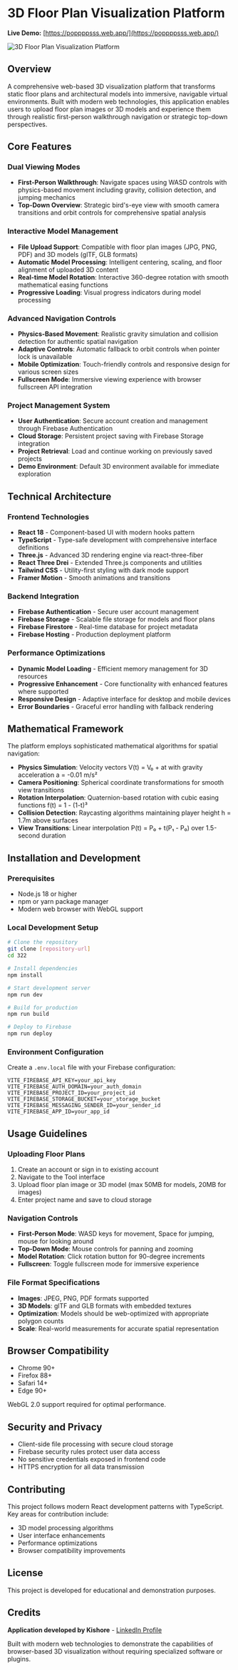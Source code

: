 # 3D Floor Plan Visualization Platform

**Live Demo:** [https://poppppsss.web.app/](https://poppppsss.web.app/)

![3D Floor Plan Visualization Platform](./screenshot%202025-01-03%20144549.png)

## Overview

A comprehensive web-based 3D visualization platform that transforms static floor plans and architectural models into immersive, navigable virtual environments. Built with modern web technologies, this application enables users to upload floor plan images or 3D models and experience them through realistic first-person walkthrough navigation or strategic top-down perspectives.

## Core Features

### Dual Viewing Modes
- **First-Person Walkthrough**: Navigate spaces using WASD controls with physics-based movement including gravity, collision detection, and jumping mechanics
- **Top-Down Overview**: Strategic bird's-eye view with smooth camera transitions and orbit controls for comprehensive spatial analysis

### Interactive Model Management
- **File Upload Support**: Compatible with floor plan images (JPG, PNG, PDF) and 3D models (glTF, GLB formats)
- **Automatic Model Processing**: Intelligent centering, scaling, and floor alignment of uploaded 3D content
- **Real-time Model Rotation**: Interactive 360-degree rotation with smooth mathematical easing functions
- **Progressive Loading**: Visual progress indicators during model processing

### Advanced Navigation Controls
- **Physics-Based Movement**: Realistic gravity simulation and collision detection for authentic spatial navigation
- **Adaptive Controls**: Automatic fallback to orbit controls when pointer lock is unavailable
- **Mobile Optimization**: Touch-friendly controls and responsive design for various screen sizes
- **Fullscreen Mode**: Immersive viewing experience with browser fullscreen API integration

### Project Management System
- **User Authentication**: Secure account creation and management through Firebase Authentication
- **Cloud Storage**: Persistent project saving with Firebase Storage integration
- **Project Retrieval**: Load and continue working on previously saved projects
- **Demo Environment**: Default 3D environment available for immediate exploration

## Technical Architecture

### Frontend Technologies
- **React 18** - Component-based UI with modern hooks pattern
- **TypeScript** - Type-safe development with comprehensive interface definitions
- **Three.js** - Advanced 3D rendering engine via react-three-fiber
- **React Three Drei** - Extended Three.js components and utilities
- **Tailwind CSS** - Utility-first styling with dark mode support
- **Framer Motion** - Smooth animations and transitions

### Backend Integration
- **Firebase Authentication** - Secure user account management
- **Firebase Storage** - Scalable file storage for models and floor plans
- **Firebase Firestore** - Real-time database for project metadata
- **Firebase Hosting** - Production deployment platform

### Performance Optimizations
- **Dynamic Model Loading** - Efficient memory management for 3D resources
- **Progressive Enhancement** - Core functionality with enhanced features where supported
- **Responsive Design** - Adaptive interface for desktop and mobile devices
- **Error Boundaries** - Graceful error handling with fallback rendering

## Mathematical Framework

The platform employs sophisticated mathematical algorithms for spatial navigation:

- **Physics Simulation**: Velocity vectors V(t) = V₀ + at with gravity acceleration a = -0.01 m/s²
- **Camera Positioning**: Spherical coordinate transformations for smooth view transitions
- **Rotation Interpolation**: Quaternion-based rotation with cubic easing functions f(t) = 1 - (1-t)³
- **Collision Detection**: Raycasting algorithms maintaining player height h = 1.7m above surfaces
- **View Transitions**: Linear interpolation P(t) = P₀ + t(P₁ - P₀) over 1.5-second duration

## Installation and Development

### Prerequisites
- Node.js 18 or higher
- npm or yarn package manager
- Modern web browser with WebGL support

### Local Development Setup
```bash
# Clone the repository
git clone [repository-url]
cd 322

# Install dependencies
npm install

# Start development server
npm run dev

# Build for production
npm run build

# Deploy to Firebase
npm run deploy
```

### Environment Configuration
Create a `.env.local` file with your Firebase configuration:
```env
VITE_FIREBASE_API_KEY=your_api_key
VITE_FIREBASE_AUTH_DOMAIN=your_auth_domain
VITE_FIREBASE_PROJECT_ID=your_project_id
VITE_FIREBASE_STORAGE_BUCKET=your_storage_bucket
VITE_FIREBASE_MESSAGING_SENDER_ID=your_sender_id
VITE_FIREBASE_APP_ID=your_app_id
```

## Usage Guidelines

### Uploading Floor Plans
1. Create an account or sign in to existing account
2. Navigate to the Tool interface
3. Upload floor plan image or 3D model (max 50MB for models, 20MB for images)
4. Enter project name and save to cloud storage

### Navigation Controls
- **First-Person Mode**: WASD keys for movement, Space for jumping, mouse for looking around
- **Top-Down Mode**: Mouse controls for panning and zooming
- **Model Rotation**: Click rotation button for 90-degree increments
- **Fullscreen**: Toggle fullscreen mode for immersive experience

### File Format Specifications
- **Images**: JPEG, PNG, PDF formats supported
- **3D Models**: glTF and GLB formats with embedded textures
- **Optimization**: Models should be web-optimized with appropriate polygon counts
- **Scale**: Real-world measurements for accurate spatial representation

## Browser Compatibility

- Chrome 90+
- Firefox 88+
- Safari 14+
- Edge 90+

WebGL 2.0 support required for optimal performance.

## Security and Privacy

- Client-side file processing with secure cloud storage
- Firebase security rules protect user data access
- No sensitive credentials exposed in frontend code
- HTTPS encryption for all data transmission

## Contributing

This project follows modern React development patterns with TypeScript. Key areas for contribution include:

- 3D model processing algorithms
- User interface enhancements
- Performance optimizations
- Browser compatibility improvements

## License

This project is developed for educational and demonstration purposes.

## Credits

**Application developed by Kishore** - [LinkedIn Profile](https://www.linkedin.com/in/nkishorebusiness)

Built with modern web technologies to demonstrate the capabilities of browser-based 3D visualization without requiring specialized software or plugins.